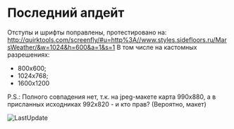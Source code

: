 # Последний апдейт
Отступы и шрифты поправлены, протестировано на: 
http://quirktools.com/screenfly/#u=http%3A//www.styles.sidefloors.ru/MarsWeather/&w=1024&h=600&a=1&s=1
В том числе на кастомных разрешениях:
- 800х600;
- 1024х768;
- 1600х1200

P.S.: Полного совпадения нет, т.к. на jpeg-макете карта 990х880, а в присланных исходниках 992х820 - и кто прав? (Вероятно, макет)

![LastUpdate](https://image.ibb.co/npsrev/Weather.jpg)
